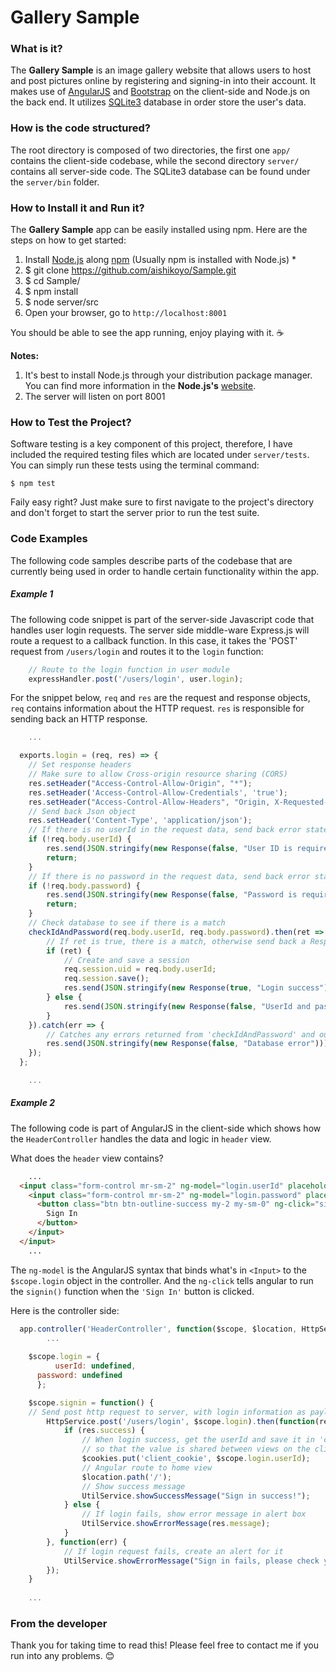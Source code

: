 # Gallery Sample
### What is it?
The **Gallery Sample** is an image gallery website that allows users to host and post pictures online by registering and signing-in into their account. It makes use of [AngularJS](https://angularjs.org/) and [Bootstrap](https://getbootstrap.com/) on the client-side and Node.js on the back end. It utilizes [SQLite3](https://www.sqlite.org/) database in order store the user's data.

### How is the code structured?
The root directory is composed of two directories, the first one `app/` contains the client-side codebase, while the second directory `server/` contains all server-side code. The SQLite3 database can be found under the `server/bin` folder.

### How to Install it and Run it?
The **Gallery Sample** app can be easily installed using npm. Here are the steps on how to get started:

1. Install [Node.js](https://nodejs.org/) along [npm](https://www.npmjs.com/get-npm) (Usually npm is installed with Node.js) *
2. $ git clone https://github.com/aishikoyo/Sample.git
3. $ cd Sample/
4. $ npm install
5. $ node server/src 
6. Open your browser, go to `http://localhost:8001`

You should be able to see the app running, enjoy playing with it. :coffee:

**Notes:** 
1. It's best to install Node.js through your distribution package manager. You can find more information in the **Node.js's** [website](https://nodejs.org/en/download/package-manager/).
2. The server will listen on port 8001

### How to Test the Project?
Software testing is a key component of this project, therefore, I have included the required testing files which are located under `server/tests`. You can simply run these tests using the terminal command:

    $ npm test

Faily easy right? Just make sure to first navigate to the project's directory and don't forget to start the server prior to run the test suite.

### Code Examples
The following code samples describe parts of the codebase that are currently being used in order to handle certain functionality within the app.

##### Example 1
The following code snippet is part of the server-side Javascript code that handles user login requests. The server side middle-ware Express.js will route a request to a callback function. In this case, it takes the 'POST' request from 	`/users/login` and routes it to the `login` function:

```javascript
    // Route to the login function in user module
    expressHandler.post('/users/login', user.login);
```

For the snippet below, `req` and `res` are the request and response objects, `req` contains information about the HTTP request. `res` is responsible for sending back an HTTP response.

```javascript
    ...

  exports.login = (req, res) => {
    // Set response headers
    // Make sure to allow Cross-origin resource sharing (CORS)
    res.setHeader("Access-Control-Allow-Origin", "*");
    res.setHeader('Access-Control-Allow-Credentials', 'true');
    res.setHeader("Access-Control-Allow-Headers", "Origin, X-Requested-With, Content-Type, Accept");
    // Send back Json object
    res.setHeader('Content-Type', 'application/json');
    // If there is no userId in the request data, send back error state and message
    if (!req.body.userId) {
        res.send(JSON.stringify(new Response(false, "User ID is required")));
        return;
    }
    // If there is no password in the request data, send back error state and message
    if (!req.body.password) {
        res.send(JSON.stringify(new Response(false, "Password is required")));
        return;
    }
    // Check database to see if there is a match
    checkIdAndPassword(req.body.userId, req.body.password).then(ret => {
        // If ret is true, there is a match, otherwise send back a Response object with the error state and error message
        if (ret) {
            // Create and save a session		
            req.session.uid = req.body.userId;
            req.session.save();
            res.send(JSON.stringify(new Response(true, "Login success")));
        } else {
            res.send(JSON.stringify(new Response(false, "UserId and password doesn't match")));
        }
    }).catch(err => {
        // Catches any errors returned from 'checkIdAndPassword' and output an error message
        res.send(JSON.stringify(new Response(false, "Database error")));
    });
  };

    ...
```

##### Example 2    
The following code is part of AngularJS in the client-side which shows how the `HeaderController` handles the data and logic in `header` view.

What does the `header` view contains?

```html
    ...
  <input class="form-control mr-sm-2" ng-model="login.userId" placeholder="AccountID" type="text">
    <input class="form-control mr-sm-2" ng-model="login.password" placeholder="Password" type="password">
      <button class="btn btn-outline-success my-2 my-sm-0" ng-click="signin()">
        Sign In
      </button>
    </input>
  </input>
    ...   
```

The `ng-model` is the AngularJS syntax that binds what's in `<Input>` to the `$scope.login` object in the controller. And the `ng-click` tells angular to run the `signin()` function when the `'Sign In'` button is clicked.

Here is the controller side:

```javascript
  app.controller('HeaderController', function($scope, $location, HttpService, UtilService, $timeout, $cookies) {
		...
        
   	$scope.login = {
    	  userId: undefined,
	  password: undefined
	  };

    $scope.signin = function() {
    // Send post http request to server, with login information as payload
        HttpService.post('/users/login', $scope.login).then(function(res) {
            if (res.success) {
    		  	// When login success, get the userId and save it in 'client_cookie', 
    		  	// so that the value is shared between views on the client-side
                $cookies.put('client_cookie', $scope.login.userId);
                // Angular route to home view
                $location.path('/');
                // Show success message
                UtilService.showSuccessMessage("Sign in success!");
            } else {
                // If login fails, show error message in alert box
                UtilService.showErrorMessage(res.message);
            }
        }, function(err) {
            // If login request fails, create an alert for it
            UtilService.showErrorMessage("Sign in fails, please check your internect connection.");
        });
    }
      
    ...   
```

### From the developer
Thank you for taking time to read this! Please feel free to contact me if you run into any problems. :blush:
